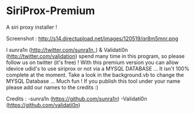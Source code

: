 SiriProx-Premium
================

A siri proxy installer !

Screenshot : http://s14.directupload.net/images/120519/qr8m5mnr.png

I sunra1n (http://twitter.com/sunra1n_) & Validati0n (http://twitter.com/validation) spend many time in this program, so please follow us on twitter (it's free) !
With this premium version you can allow idevice udid's to use siriprox or not via a MYSQL DATABASE ...
It isn't 100% complete at the moment.
Take a look in the background.vb to change the MYSQL Database ...
Much fun !
If you publish this tool under your name please add our names to the credits :)

Credits :
          -sunra1n     (https://github.com/sunra1n)
          -Validati0n (https://github.com/validati0n)